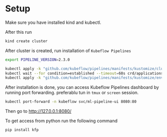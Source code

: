 # Setup
Make sure you have installed kind and kubectl.

After this run

```bash
kind create cluster 
```

After cluster is created, run installation of `Kubeflow Pipelines`

```bash
export PIPELINE_VERSION=2.3.0

kubectl apply -k "github.com/kubeflow/pipelines/manifests/kustomize/cluster-scoped-resources?ref=$PIPELINE_VERSION"
kubectl wait --for condition=established --timeout=60s crd/applications.app.k8s.io
kubectl apply -k "github.com/kubeflow/pipelines/manifests/kustomize/env/platform-agnostic?ref=$PIPELINE_VERSION"
```

After installation is done, you can access Kubeflow Pipelines dashboard by running port forwarding. preferablu tun in `tmux` or `screen` session.

```bash
kubectl port-forward -n kubeflow svc/ml-pipeline-ui 8080:80
```


Then go to http://127.0.0.1:8080/


To get access from python run the following command

```bash
pip install kfp
```